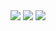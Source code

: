 <img src="https://img.shields.io/badge/Javascript-F7DF1E?style=flat-square&logo=javascript&logoColor=ffffff" />
<img src="https://img.shields.io/badge/Typescript-3178C6?style=flat-square&logo=typescript&logoColor=ffffff" />
<img src="https://img.shields.io/badge/Vue.js-4FC08D?style=flat-square&logo=Vue.js&logoColor=ffffff" />
